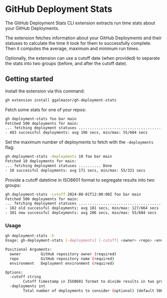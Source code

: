 # GitHub Deployment Stats

The GitHub Deployment Stats CLI extension extracts run time stats about your GitHub Deployments.

The extension fetches information about your GitHub Deployments and their statuses to calculate the time it took for them to successfully complete. Then it computes the average, maximum and minimum run times.

Optionally, the extension can use a cutoff date (when provided) to separate the stats into two groups (before, and after the cutoff date).

## Getting started

Install the extension via this command:

```bash
gh extension install ggalmazor/gh-deployment-stats
```

Fetch some stats for one of your repos:

```bash
gh deployment-stats foo bar main
Fetched 500 deployments for main:
... fetching deployment statuses .................................................................................................................................................................................................................................................................................................................................................................................................................................................................................................................... Done
- 483 successful deployments: avg 196 secs, min/max: 55/684 secs
```

Set the maximum number of deployments to fetch with the `-deployments` flag:

```bash
gh deployment-stats -deployments 10 foo bar main
Fetched 10 deployments for main:
... fetching deployment statuses .......... Done
- 10 successful deployments: avg 171 secs, min/max: 55/321 secs
```

Provide a cutoff datetime in ISO8601 format to segregate results into two groups:

```bash
gh deployment-stats -cutoff 2024-08-01T12:00:00Z foo bar main
Fetched 500 deployments for main:
... fetching deployment statuses .................................................................................................................................................................................................................................................................................................................................................................................................................................................................................................................... Done
- 182 old successful deployments: avg 181 secs, min/max: 127/664 secs
- 301 new successful deployments: avg 206 secs, min/max: 55/684 secs
```

### Usage

```bash
gh deployment-stats -h
Usage: gh-deployment-stats [-deployments] [-cutoff] <owner> <repo> <environment>

Positional Arguments:
  owner         GitHub repository owner (required)
  repo          GitHub repository name (required)
  environment   Deployment environment (required)

Options:
  -cutoff string
    	Cutoff timestamp in ISO8601 format to divide results in two groups (optional)
  -deployments int
    	Total number of deployments to consider (optional) (default 500)
```